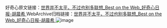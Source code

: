好奇心原文链接：[世界并不太平，不过也别多联想_Best on the Web_好奇心日报-胡晨希 ](https://www.qdaily.com/articles/11851.html)
WebArchive归档链接：[世界并不太平，不过也别多联想_Best on the Web_好奇心日报-胡晨希 ](http://web.archive.org/web/20190623171205/https://www.qdaily.com/articles/11851.html)
![image](http://ww3.sinaimg.cn/large/007d5XDply1g3war26r9bj30u02eudzu)